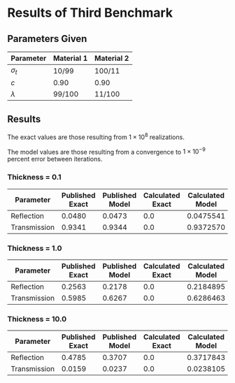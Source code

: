 # Results of Third Benchmark

## Parameters Given

Parameter | Material 1 | Material 2
--- | --- | ---
$\sigma_t$ | 10/99 | 100/11
$c$ | 0.90 | 0.90
$\lambda$ | 99/100 | 11/100

## Results

The exact values are those resulting from $1 \times 10^8$ realizations.

The model values are those resulting from a convergence to $1 \times 10^{-9}$ percent error between iterations.

### Thickness = 0.1

Parameter | Published Exact | Published Model | Calculated Exact | Calculated Model
--- | --- | --- | --- | ---
Reflection | 0.0480 | 0.0473 | 0.0 | 0.0475541
Transmission | 0.9341 | 0.9344 | 0.0 | 0.9372570

### Thickness = 1.0

Parameter | Published Exact | Published Model | Calculated Exact | Calculated Model
--- | --- | --- | --- | ---
Reflection | 0.2563 | 0.2178 | 0.0 | 0.2184895
Transmission | 0.5985 | 0.6267 | 0.0 | 0.6286463

### Thickness = 10.0

Parameter | Published Exact | Published Model | Calculated Exact | Calculated Model
--- | --- | --- | --- | ---
Reflection | 0.4785 | 0.3707 | 0.0 | 0.3717843
Transmission | 0.0159 | 0.0237 | 0.0 | 0.0238105
